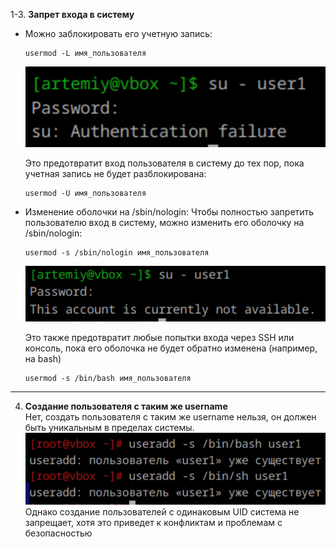 1-3. **Запрет входа в систему**  
- Можно заблокировать его учетную запись:
    ```
    usermod -L имя_пользователя
    ```
    ![После запрета входа](image-4.png)  

    Это предотвратит вход пользователя в систему до тех пор, пока учетная запись не будет разблокирована:
    ```
    usermod -U имя_пользователя
    ```

- Изменение оболочки на /sbin/nologin:
    Чтобы полностью запретить пользователю вход в систему, можно изменить его оболочку на /sbin/nologin:
    ```
    usermod -s /sbin/nologin имя_пользователя
    ```
    ![После изменения оболочки](image-5.png)  

    Это также предотвратит любые попытки входа через SSH или консоль, пока его оболочка не будет обратно изменена (например, на bash)
    ```
    usermod -s /bin/bash имя_пользователя
    ```

---

4. **Создание пользователя с таким же username**  
Нет, создать пользователя с таким же username нельзя, он должен быть уникальным в пределах системы.
![Вывод](image-6.png)
Однако создание пользователей с одинаковым UID система не запрещает, хотя это приведет к конфликтам и проблемам с безопасностью